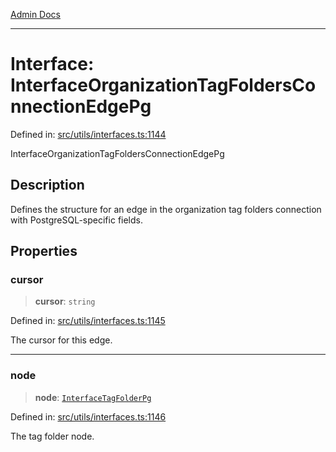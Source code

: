 [Admin Docs](/)

***

# Interface: InterfaceOrganizationTagFoldersConnectionEdgePg

Defined in: [src/utils/interfaces.ts:1144](https://github.com/PalisadoesFoundation/talawa-admin/blob/main/src/utils/interfaces.ts#L1144)

InterfaceOrganizationTagFoldersConnectionEdgePg

## Description

Defines the structure for an edge in the organization tag folders connection with PostgreSQL-specific fields.

## Properties

### cursor

> **cursor**: `string`

Defined in: [src/utils/interfaces.ts:1145](https://github.com/PalisadoesFoundation/talawa-admin/blob/main/src/utils/interfaces.ts#L1145)

The cursor for this edge.

***

### node

> **node**: [`InterfaceTagFolderPg`](InterfaceTagFolderPg.md)

Defined in: [src/utils/interfaces.ts:1146](https://github.com/PalisadoesFoundation/talawa-admin/blob/main/src/utils/interfaces.ts#L1146)

The tag folder node.
